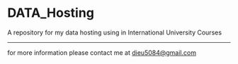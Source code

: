 # DATA_Hosting
A repository for my data hosting using in International University Courses

-----
for more information please contact me at dieu5084@gmail.com